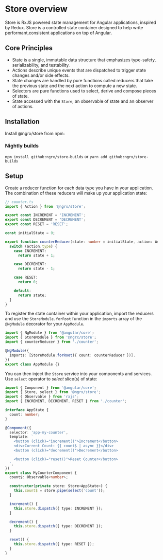 # Store overview

Store is RxJS powered state management for Angular applications, inspired by Redux. Store is a controlled state container designed to help write performant,consistent applications on top of Angular.

## Core Principles

- State is a single, immutable data structure that emphasizes type-safety, serializability, and testability.
- Actions describe unique events that are dispatched to trigger state changes and/or side effects.
- State changes are handled by pure functions called reducers that take the previous state and the next action to compute a new state.
- Selectors are pure functions used to select, derive and compose pieces of state.
- State accessed with the `Store`, an observable of state and an observer of actions.

## Installation

Install @ngrx/store from npm:

### Nightly builds

`npm install github:ngrx/store-builds` or `yarn add github:ngrx/store-builds`

## Setup

Create a reducer function for each data type you have in your application. The
combination of these reducers will make up your application state:

```ts
// counter.ts
import { Action } from '@ngrx/store';

export const INCREMENT = 'INCREMENT';
export const DECREMENT = 'DECREMENT';
export const RESET = 'RESET';

const initialState = 0;

export function counterReducer(state: number = initialState, action: Action) {
  switch (action.type) {
    case INCREMENT:
      return state + 1;

    case DECREMENT:
      return state - 1;

    case RESET:
      return 0;

    default:
      return state;
  }
}
```

To register the state container within your application, import the reducers and
use the `StoreModule.forRoot` function in the `imports` array of the `@NgModule`
decorator for your `AppModule`.

```ts
import { NgModule } from '@angular/core';
import { StoreModule } from '@ngrx/store';
import { counterReducer } from './counter';

@NgModule({
  imports: [StoreModule.forRoot({ count: counterReducer })],
})
export class AppModule {}
```

You can then inject the `Store` service into your components and services. Use
`select` operator to _select_ slice(s) of state:

```ts
import { Component } from '@angular/core';
import { Store, select } from '@ngrx/store';
import { Observable } from 'rxjs';
import { INCREMENT, DECREMENT, RESET } from './counter';

interface AppState {
  count: number;
}

@Component({
  selector: 'app-my-counter',
  template: `
    <button (click)="increment()">Increment</button>
    <div>Current Count: {{ count$ | async }}</div>
    <button (click)="decrement()">Decrement</button>

    <button (click)="reset()">Reset Counter</button>
  `,
})
export class MyCounterComponent {
  count$: Observable<number>;

  constructor(private store: Store<AppState>) {
    this.count$ = store.pipe(select('count'));
  }

  increment() {
    this.store.dispatch({ type: INCREMENT });
  }

  decrement() {
    this.store.dispatch({ type: DECREMENT });
  }

  reset() {
    this.store.dispatch({ type: RESET });
  }
}
```
